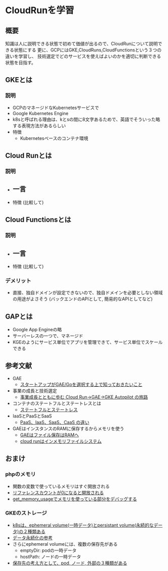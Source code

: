 # CloudRunを学習
## 概要
知識は人に説明できる状態で初めて価値が出るので、CloudRunについて説明できる状態にする
更に、GCPにはGKE,CloudRuns,CloudFunctionsという３つの違いを学習し、
技術選定でどのサービスを使えばよいのかを適切に判断できる状態を目指す。


## GKEとは
### 説明
- GCPのマネージドなKubernetesサービスで
- Google Kubernetes Engine
- k8sと呼ばれる理由は、kとsの間に8文字あるためで、英語でそういった略する表現方法があるらしい
- 特徴
    - Kubernetesベースのコンテナ環境


## Cloud Runとは
### 説明
- 一言
    - 
- 特徴 (比較して)


## Cloud Functionsとは
### 説明
- 一言
    - 
- 特徴 (比較して)

### デメリット
- 直接、独自ドメインが設定できないので、独自ドメインを必要としない領域の用途がよさそう (バックエンドのAPIとして, 簡易的なAPIとしてなど)



## GAPとは
- Google App Engineの略
- サーバーレスの一つで、マネージド
- KGEのようにサービス単位でアプリを管理できて、サービス単位でスケールできる



## 参考文献
- GAE
    - [スタートアップがGAE/Goを選択する上で知っておきたいこと](https://logmi.jp/tech/articles/304030)
- 事業の成長と技術選定
    - [事業成長とともに歩む Cloud Run→GAE→GKE Autopilot の旅路](https://www.youtube.com/watch?v=lzN2jSUHS84)
- コンテナのステートフルとステートレスとは
    - [ステートフルとステートレス](https://www.redhat.com/ja/topics/cloud-native-apps/stateful-vs-stateless)
- IaaSとPaaSとSaaS
    - [PaaS、IaaS、SaaS、CaaS の違い](https://cloud.google.com/learn/paas-vs-iaas-vs-saas?hl=ja)
- GAEはインスタンスのRAMに保存するからメモリを使う
    - [GAEはファイル保存はRAMへ](https://cloud.google.com/appengine/docs/standard/php-gen2/using-temp-files?hl=ja)
    - [cloud runはインメモリファイルシステム](https://cloud.google.com/run/docs/container-contract?hl=ja#filesystem)


## おまけ
### phpのメモリ
- 関数の変数で使っているメモリはすぐ開放される
- [リファレンスカウントが0になると開放される](https://zenn.dev/minonoblog/articles/35d51fff3baf1b)
- [get_memory_usageでメモリを使っている部分をデバッグする](https://qiita.com/hinako_n/items/8a7b366a3fe09f43dce8)

### GKEのストレージ
- [k8sは、ephemeral volume(一時データ)とpersistant volume(永続的なデータ)の２種類ある](https://qiita.com/toshihirock/items/0c91bbedf0e144acf6fc)
- [データ永続化の参考](https://www.netone.co.jp/knowledge-center/netone-blog/20191206-1/)
- さらにephemeral volumeには、複数の保存先がある
    - emptyDir: podの一時データ
    - hostPath: ノードの一時データ
- [保存先の考え方として、pod, ノード, 外部の３種類がある](https://www.netone.co.jp/knowledge-center/netone-blog/20191206-1/)
